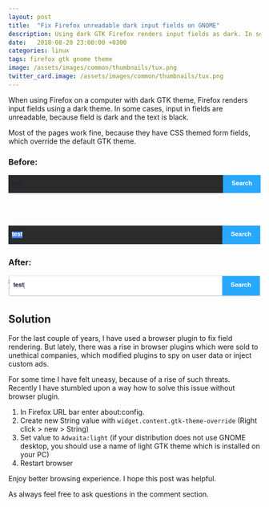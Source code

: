 ```yaml
---
layout: post
title:  "Fix Firefox unreadable dark input fields on GNOME"
description: Using dark GTK Firefox renders input fields as dark. In some cases input fields are unreadable. This guide will help you solve this problem by setting Firefox to use a light theme
date:   2018-08-20 23:00:00 +0300
categories: linux
tags: firefox gtk gnome theme
image: /assets/images/common/thumbnails/tux.png
twitter_card.image: /assets/images/common/thumbnails/tux.png
---
```


When using Firefox on a computer with dark GTK theme, Firefox renders input fields using a dark theme.
In some cases, input in fields are unreadable, because field is dark and the text is black.

Most of the pages work fine, because they have CSS themed form fields, which override the default GTK theme.

### Before:
<img src="/assets/images/2018-08-20-2018-08-20-fix-firefox-dark-input-fields-on-gnome/firefox-form-bad.png">

<br><br>

<img src="/assets/images/2018-08-20-2018-08-20-fix-firefox-dark-input-fields-on-gnome/firefox-form-bad-selected.png">

### After:
<img src="/assets/images/2018-08-20-2018-08-20-fix-firefox-dark-input-fields-on-gnome/firefox-fixed.png">


## Solution
For the last couple of years, I have used a browser plugin to fix field rendering.
But lately, there was a rise in browser plugins which were sold to unethical companies,
which modified plugins to spy on user data or inject custom ads.

For some time I have felt uneasy, because of a rise of such threats.
Recently I have stumbled upon a way how to solve this issue without browser plugin.

1. In Firefox URL bar enter about:config.
2. Create new String value with `widget.content.gtk-theme-override` (Right click > new > String)
3. Set value to `Adwaita:light` (if your distribution does not use GNOME desktop, you should use a name of light GTK theme which is installed on your PC)
4. Restart browser

Enjoy better browsing experience. I hope this post was helpful.

As always feel free to ask questions in the comment section.
